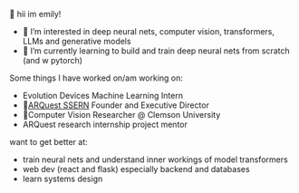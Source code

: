 👋 hii im emily!

- 👀 I’m interested in deep neural nets, computer vision, transformers, LLMs and generative models
- 🌱 I’m currently learning to build and train deep neural nets from scratch (and w pytorch)

Some things I have worked on/am working on:
- Evolution Devices Machine Learning Intern
- 🧡[ARQuest SSERN](https://www.arquestssern.org/) Founder and Executive Director
- 🔬Computer Vision Researcher @ Clemson University
- ARQuest research internship project mentor


want to get better at:
- train neural nets and understand inner workings of model transformers
- web dev (react and flask) especially backend and databases
- learn systems design
